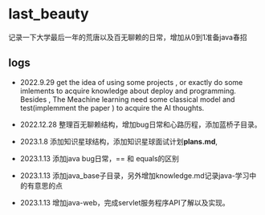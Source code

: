 # last_beauty
记录一下大学最后一年的荒唐以及百无聊赖的日常，增加从0到1准备java春招

## logs

- 2022.9.29 get the idea of using some projects , or exactly do some imlements to acquire knowledge about deploy and programming.  Besides , The Meachine learning need some classical model and test(implemment the paper ) to acquire the AI thoughts.

- 2022.12.28 整理百无聊赖结构，增加bug日常和心路历程，添加蓝桥子目录。


- 2023.1.8 添加知识星球结构，添加知识星球面试计划**plans.md**, 

- 2023.1.13 添加java bug日常，== 和 equals的区别

- 2023.1.13 添加java_base子目录，另外增加knowledge.md记录java-学习中的有意思的点

- 2023.1.13 增加java-web，完成servlet服务程序API了解以及实现。